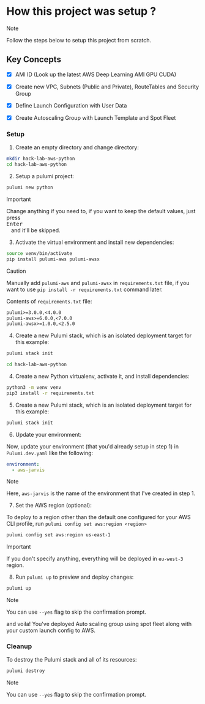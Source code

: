 # How this project was setup ?

> [!NOTE]
> Follow the steps below to setup this project from scratch.

## Key Concepts

- [x] AMI ID (Look up the latest AWS Deep Learning AMI GPU CUDA)
- [x] Create new VPC, Subnets (Public and Private), RouteTables and Security Group
- [x] Define Launch Configuration with User Data
- [x] Create Autoscaling Group with Launch Template and Spot Fleet


### Setup

1. Create an empty directory and change directory:

```bash
mkdir hack-lab-aws-python
cd hack-lab-aws-python
```

2. Setup a pulumi project:

```bash
pulumi new python
```

> [!IMPORTANT]
> Change anything if you need to, if you want to keep the default values, just press <kbd> <br> Enter <br> </kbd> and it'll be skipped.

3. Activate the virtual environment and install new dependencies:

```bash
source venv/bin/activate
pip install pulumi-aws pulumi-awsx
```

> [!CAUTION]
> Manually add `pulumi-aws` and `pulumi-awsx` in `requirements.txt` file, if you want to use `pip install -r requirements.txt` command later.

Contents of `requirements.txt` file:

```txt
pulumi>=3.0.0,<4.0.0
pulumi-aws>=6.0.0,<7.0.0
pulumi-awsx>=1.0.0,<2.5.0
```

4. Create a new Pulumi stack, which is an isolated deployment target for this example:

```bash
pulumi stack init
```


```bash
cd hack-lab-aws-python
```

4. Create a new Python virtualenv, activate it, and install dependencies:

```bash
python3 -m venv venv
pip3 install -r requirements.txt
```

5. Create a new Pulumi stack, which is an isolated deployment target for this example:

```bash
pulumi stack init
```

6. Update your environment:

Now, update your environment (that you'd already setup in step 1) in `Pulumi.dev.yaml` like the following:

```yaml
environment:
  - aws-jarvis
```

> [!NOTE]
> Here, `aws-jarvis` is the name of the environment that I've created in step 1.

7. Set the AWS region (optional):

To deploy to a region other than the default one configured for your AWS CLI profile, run `pulumi config set aws:region <region>`

```bash
pulumi config set aws:region us-east-1
```

> [!IMPORTANT] 
> If you don't specify anything, everything will be deployed in `eu-west-3` region.

8. Run `pulumi up` to preview and deploy changes:

```bash
pulumi up
```

> [!NOTE] 
> You can use `--yes` flag to skip the confirmation prompt.

and voila! You've deployed Auto scaling group using spot fleet along with your custom launch config to AWS.

### Cleanup

To destroy the Pulumi stack and all of its resources:

```bash
pulumi destroy
```

> [!NOTE] 
> You can use `--yes` flag to skip the confirmation prompt.